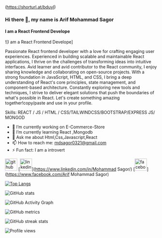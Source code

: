 (https://shorturl.at/bduyI)
### Hi there 👋, my name is Arif Mohammad Sagor
#### I am a React Frontend Develope
![I am a React Frontend Develope]

Passionate React frontend developer with a love for crafting engaging user experiences. Experienced in building scalable and maintainable React applications, I thrive on the challenges of transforming ideas into intuitive interfaces. Avid learner and avid contributor to the React community, I enjoy sharing knowledge and collaborating on open-source projects. With a strong foundation in JavaScript, HTML, and CSS, I bring a deep understanding of React's core principles, state management, and component-based architecture. Constantly exploring new tools and techniques, I strive to deliver elegant solutions that push the boundaries of what's possible in React. Let's create something amazing together!copy/paste and use in your profile.

Skills:   REACT / JS / HTML / CSS/TAILWINDCSS/BOOTSTRAP/EXPRESS JS/ MONGOD

- 🔭 I’m currently working on E-Commerce-Store 
- 🌱 I’m currently learning React ,Mongodb 
- 💬 Ask me about Html,Css,Javascript,React 
- 📫 How to reach me: mdsagor0321@gmail.com 
- ⚡ Fun fact: I am a introvert 


[<img src='https://cdn.jsdelivr.net/npm/simple-icons@3.0.1/icons/github.svg' alt='github' height='40'>](https://github.com/Arif-Mohammad-Sagor)  [<img src='https://cdn.jsdelivr.net/npm/simple-icons@3.0.1/icons/linkedin.svg' alt='linkedin' height='40'>](https://www.linkedin.com/in/Mohammad Sagor/)  [<img src='https://cdn.jsdelivr.net/npm/simple-icons@3.0.1/icons/facebook.svg' alt='facebook' height='40'>](https://www.facebook.com/Arif Mohammad Sagor)  

[![Top Langs](https://github-readme-stats.vercel.app/api/top-langs/?username=Arif-Mohammad-Sagor)](https://github.com/anuraghazra/github-readme-stats)

![GitHub stats](https://github-readme-stats.vercel.app/api?username=Arif-Mohammad-Sagor&show_icons=true&count_private=true)  

![GitHub Activity Graph](https://activity-graph.herokuapp.com/graph?username=Arif-Mohammad-Sagor)  

![GitHub metrics](https://metrics.lecoq.io/Arif-Mohammad-Sagor)  

![GitHub streak stats](https://streak-stats.demolab.com/?user=Arif-Mohammad-Sagor)  

![Profile views](https://gpvc.arturio.dev/Arif-Mohammad-Sagor)  
